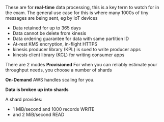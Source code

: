 These are for **real-time** data processing, this is a key term to watch for in the exam.
The general use case for this is where many 1000s of tiny messages are being sent, eg by IoT devices
- Data retained for up to 365 days
- Data cannot be delete from kinesis
- Data ordering guarantee for data with same partition ID
- At-rest KMS encryption, in-flight HTTPS
- kinesis producer library (KPL) is sued to write producer apps
- kinesis client library (KCL) for writing consumer apps

There are 2 modes
**Provisioned**
For when you can reliably estimate your throughput needs, you choose a number of shards

**On-Demand**
AWS handles scaling for you.

**Data is broken up into** **shards**

A shard provides:
- 1 MiB/second and 1000 records WRITE
- and 2 MiB/second READ